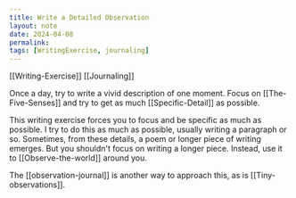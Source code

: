 ```yaml
---
title: Write a Detailed Observation
layout: note
date: 2024-04-08
permalink:
tags: [WritingExercise, journaling]
---
```


[[Writing-Exercise]] [[Journaling]]

Once a day, try to write a vivid description of one moment. Focus on [[The-Five-Senses]] and try to get as much [[Specific-Detail]] as possible.

This writing exercise forces you to focus and be specific as much as possible. I try to do this as much as possible, usually writing a paragraph or so. Sometimes, from these details, a poem or longer piece of writing emerges. But you shouldn't focus on writing a longer piece. Instead, use it to [[Observe-the-world]] around you.

The [[observation-journal]] is another way to approach this, as is [[Tiny-observations]].


